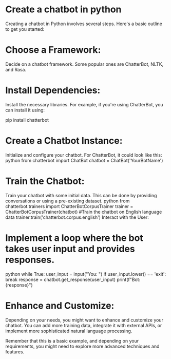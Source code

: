 # Create a chatbot in python
Creating a chatbot in Python involves several steps. Here's a basic outline to get you started:

# Choose a Framework:
Decide on a chatbot framework. Some popular ones are ChatterBot, NLTK, and Rasa.

# Install Dependencies:
Install the necessary libraries. For example, if you're using ChatterBot, you can install it using:

pip install chatterbot
# Create a Chatbot Instance:
Initialize and configure your chatbot. For ChatterBot, it could look like this:
python
from chatterbot import ChatBot
chatbot = ChatBot('YourBotName')
# Train the Chatbot:
Train your chatbot with some initial data. This can be done by providing conversations or using a pre-existing dataset.
python
from chatterbot.trainers import ChatterBotCorpusTrainer
trainer = ChatterBotCorpusTrainer(chatbot)
#Train the chatbot on English language data
trainer.train('chatterbot.corpus.english')
Interact with the User:
# Implement a loop where the bot takes user input and provides responses.
python
while True:
    user_input = input("You: ")
    if user_input.lower() == 'exit':
        break
    response = chatbot.get_response(user_input)
    print(f"Bot: {response}")
# Enhance and Customize:
Depending on your needs, you might want to enhance and customize your chatbot. You can add more training data, integrate it with external APIs, or implement more sophisticated natural language processing.

Remember that this is a basic example, and depending on your requirements, you might need to explore more advanced techniques and features.
